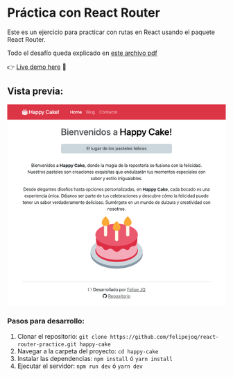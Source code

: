 # Práctica con React Router

Este es un ejercicio para practicar con rutas en React usando el paquete React Router.

Todo el desafío queda explicado en [este archivo pdf](https://github.com/felipejoq/react-router-practice/blob/main/01_challenge_happy_cake.pdf?raw=true)

👉 [Live demo here](https://happycake-practice.netlify.app/) 🧁

## Vista previa:

![Vista previa](https://github.com/felipejoq/react-router-practice/blob/main/preview.png?raw=true)

### Pasos para desarrollo:

1. Clonar el repositorio: ```git clone https://github.com/felipejoq/react-router-practice.git happy-cake```
2. Navegar a la carpeta del proyecto: ```cd happy-cake```
3. Instalar las dependencias: ```npm install``` ó ```yarn install```
4. Ejecutar el servidor: ```npm run dev``` ó ```yarn dev```